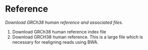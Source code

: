 # Reference
*Download GRCh38 human reference and associated files.*

1. Download GRCh38 human reference index file
2. Download GRCH38 human reference.  This is a large file which is necessary for realigning reads using BWA.

